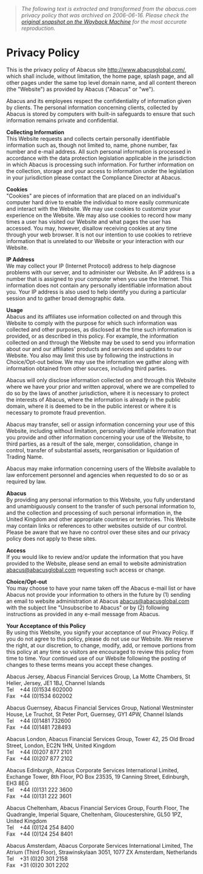 > *The following text is extracted and transformed from the abacus.com privacy policy that was archived on 2006-06-16. Please check the [original snapshot on the Wayback Machine](https://web.archive.org/web/20060616063344id_/http%3A//www.abacus.com/abacus/Home/PrivacyPolicy.htm) for the most accurate reproduction.*

# Privacy Policy

This is the privacy policy of Abacus site <http://www.abacusglobal.com/>, which shall include, without limitation, the home page, splash page, and all other pages under the same top level domain name, and all content thereon (the "Website") as provided by Abacus ("Abacus" or "we").

Abacus and its employees respect the confidentiality of information given by clients. The personal information concerning clients, collected by Abacus is stored by computers with built-in safeguards to ensure that such information remains private and confidential. 

**Collecting Information**  
This Website requests and collects certain personally identifiable information such as, though not limited to, name, phone number, fax number and e-mail address. All such personal information is processed in accordance with the data protection legislation applicable in the jurisdiction in which Abacus is processing such information. For further information on the collection, storage and your access to information under the legislation in your jurisdiction please contact the Compliance Director at Abacus.

**Cookies**  
"Cookies" are pieces of information that are placed on an individual's computer hard drive to enable the individual to more easily communicate and interact with the Website. We may use cookies to customize your experience on the Website. We may also use cookies to record how many times a user has visited our Website and what pages the user has accessed. You may, however, disallow receiving cookies at any time through your web browser. It is not our intention to use cookies to retrieve information that is unrelated to our Website or your interaction with our Website. 

**IP Address**  
We may collect your IP (Internet Protocol) address to help diagnose problems with our server, and to administer our Website. An IP address is a number that is assigned to your computer when you use the Internet. This information does not contain any personally identifiable information about you. Your IP address is also used to help identify you during a particular session and to gather broad demographic data.

**Usage**  
Abacus and its affiliates use information collected on and through this Website to comply with the purpose for which such information was collected and other purposes, as disclosed at the time such information is provided, or as described in this policy. For example, the information collected on and through the Website may be used to send you information about our and our affiliates' products and services and updates to our Website. You also may limit this use by following the instructions in Choice/Opt-out below. We may use the information we gather along with information obtained from other sources, including third parties.

Abacus will only disclose information collected on and through this Website where we have your prior and written approval, where we are compelled to do so by the laws of another jurisdiction, where it is necessary to protect the interests of Abacus, where the information is already in the public domain, where it is deemed to be in the public interest or where it is necessary to promote fraud prevention.

Abacus may transfer, sell or assign information concerning your use of this Website, including without limitation, personally identifiable information that you provide and other information concerning your use of the Website, to third parties, as a result of the sale, merger, consolidation, change in control, transfer of substantial assets, reorganisation or liquidation of Trading Name.

Abacus may make information concerning users of the Website available to law enforcement personnel and agencies when requested to do so or as required by law.

**Abacus**  
By providing any personal information to this Website, you fully understand and unambiguously consent to the transfer of such personal information to, and the collection and processing of such personal information in, the United Kingdom and other appropriate countries or territories. This Website may contain links or references to other websites outside of our control. Please be aware that we have no control over these sites and our privacy policy does not apply to these sites.

**Access**  
If you would like to review and/or update the information that you have provided to the Website, please send an email to website administration [abacus@abacusglobal.com](mailto:abacus@abacusglobal.com) requesting such access or change.

**Choice/Opt-out**  
You may choose to have your name taken off the Abacus e-mail list or have Abacus not provide your information to others in the future by (1) sending an email to website administration at Abacus [abacus@abacusglobal.com](mailto:abacus@abacusglobal.com) with the subject line "Unsubscribe to Abacus" or by (2) following instructions as provided in any e-mail message from Abacus.

**Your Acceptance of this Policy**  
By using this Website, you signify your acceptance of our Privacy Policy. If you do not agree to this policy, please do not use our Website. We reserve the right, at our discretion, to change, modify, add, or remove portions from this policy at any time so visitors are encouraged to review this policy from time to time. Your continued use of our Website following the posting of changes to these terms means you accept these changes. 

Abacus Jersey, Abacus Financial Services Group, La Motte Chambers, St Helier, Jersey, JE1 1BJ, Channel Islands   
Tel    +44 (0)1534 602000  
Fax   +44 (0)1534 602002

  
Abacus Guernsey, Abacus Financial Services Group, National Westminster House, Le Truchot, St Peter Port, Guernsey, GY1 4PW, Channel Islands  
Tel    +44 (0)1481 732600  
Fax   +44 (0)1481 728493

  
Abacus London, Abacus Financial Services Group, Tower 42, 25 Old Broad Street, London, EC2N 1HN, United Kingdom  
Tel    +44 (0)207 877 2101  
Fax   +44 (0)207 877 2102

  
Abacus Edinburgh, Abacus Corporate Services International Limited, Exchange Tower, 8th Floor, PO Box 23535, 19 Canning Street, Edinburgh, EH3 8EG  
Tel    +44 (0)131 222 3600  
Fax   +44 (0)131 222 3601

  
Abacus Cheltenham, Abacus Financial Services Group, Fourth Floor, The Quadrangle, Imperial Square, Cheltenham, Gloucestershire, GL50 1PZ, United Kingdom  
Tel    +44 (0)124 254 8400  
Fax   +44 (0)124 254 8401

  
Abacus Amsterdam, Abacus Corporate Services International Limited, The Atrium (Third Floor), Strawinskylaan 3051, 1077 ZX Amsterdam, Netherlands  
Tel    +31 (0)20 301 2158  
Fax   +31 (0)20 301 2202  

